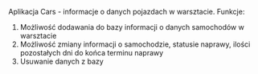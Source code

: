 Aplikacja Cars - informacje o danych pojazdach w warsztacie.
Funkcje:
1. Możliwość dodawania do bazy informacji o danych samochodów w warsztacie
2. Możliwość zmiany informacji o samochodzie, statusie naprawy, ilości pozostałych dni do końca terminu naprawy
3. Usuwanie danych z bazy
